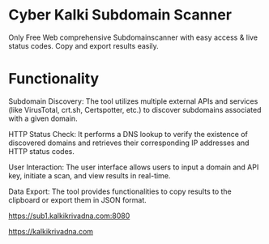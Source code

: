 # Cyber Kalki Subdomain Scanner

Only Free Web comprehensive Subdomainscanner with easy access & live status codes. Copy and export results easily. 

# Functionality 

Subdomain Discovery: The tool utilizes multiple external APIs and services (like VirusTotal, crt.sh, Certspotter, etc.) to discover subdomains associated with a given domain.

HTTP Status Check: It performs a DNS lookup to verify the existence of discovered domains and retrieves their corresponding IP addresses and HTTP status codes.

User Interaction: The user interface allows users to input a domain and API key, initiate a scan, and view results in real-time.

Data Export: The tool provides functionalities to copy results to the clipboard or export them in JSON format.

https://sub1.kalkikrivadna.com:8080

https://kalkikrivadna.com
